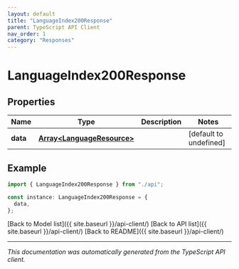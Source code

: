 ```yaml
---
layout: default
title: "LanguageIndex200Response"
parent: TypeScript API Client
nav_order: 1
category: "Responses"
---
```


# LanguageIndex200Response

## Properties

| Name     | Type                                                     | Description | Notes                  |
| -------- | -------------------------------------------------------- | ----------- | ---------------------- |
| **data** | [**Array&lt;LanguageResource&gt;**](LanguageResource.md) |             | [default to undefined] |

## Example

```typescript
import { LanguageIndex200Response } from "./api";

const instance: LanguageIndex200Response = {
  data,
};
```

[Back to Model list]({{ site.baseurl }}/api-client/) [Back to API list]({{ site.baseurl }}/api-client/) [Back to README]({{ site.baseurl }}/api-client/)

---

_This documentation was automatically generated from the TypeScript API client._
